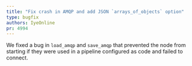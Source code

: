 ```yaml
---
title: "Fix crash in AMQP and add JSON `arrays_of_objects` option"
type: bugfix
authors: IyeOnline
pr: 4994
---
```


We fixed a bug in `load_amqp` and `save_amqp` that prevented the node from
starting if they were used in a pipeline configured as code and failed to connect.
